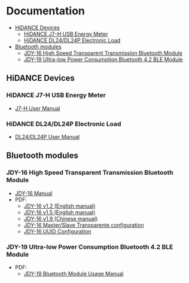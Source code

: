 # Documentation
- [HiDANCE Devices](#hidance-devices)
	- [HiDANCE J7-H USB Energy Meter](#hidance-j7-h-usb-energy-meter)
	- [HiDANCE DL24/DL24P Electronic Load](#hidance-dl24dl24p-electronic-load)
- [Bluetooth modules](#bluetooth-modules)
	- [JDY-16 High Speed Transparent Transmission Bluetooth Module](#jdy-16-high-speed-transparent-transmission-bluetooth-module)
	- [JDY-19 Ultra-low Power Consumption Bluetooth 4.2 BLE Module](#jdy-19-ultra-low-power-consumption-bluetooth-42-ble-module)

## HiDANCE Devices

### HiDANCE J7-H USB Energy Meter
- [J7-H User Manual](J7-H)

### HiDANCE DL24/DL24P Electronic Load
- [DL24/DL24P User Manual](DL24-DL24P)

## Bluetooth modules

### JDY-16 High Speed Transparent Transmission Bluetooth Module
- [JDY-16 Manual](JDY-16)
- PDF:
  - [JDY-16 v1.2 (English manual)](JDY-16/JDY-16%20v1.2%20(English%20manual).pdf)
  - [JDY-16 v1.5 (English manual)](JDY-16/JDY-16%20v1.5%20(English%20manual).pdf)
  - [JDY-16 v1.9 (Chinese manual)](JDY-16/JDY-16%20v1.9)
  - [JDY-16 Master/Slave Transparente configuration](JDY-16/JDY-16%20Master%20Slave%20Transparent%20Transmission%20Configuration.pdf)
  - [JDY-16 UUID Configuration](JDY-16/JDY-16%20UUID%20Configuration)

### JDY-19 Ultra-low Power Consumption Bluetooth 4.2 BLE Module
- PDF:
  - [JDY-19 Bluetooth Module Usage Manual](JDY-19/JDY-19%20Bluetooth%204.2%20BLE%20Module%20(v1.3).pdf)
